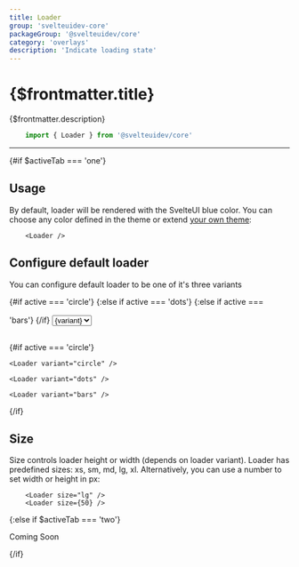 ```yaml
---
title: Loader
group: 'svelteuidev-core'
packageGroup: '@svelteuidev/core'
category: 'overlays'
description: 'Indicate loading state'
---
```


<script lang='ts'>
	// import APIDocs from '$components/Test/APIDocs/APIDocs.svelte'
	import { Loader } from '@svelteuidev/core'
	import {DocTabs, activeTab} from '$lib/components'

    let variants = ['circle', 'dots', 'bars'];
	let selected;

	$: active = selected;
</script>


# {$frontmatter.title}

{$frontmatter.description}

```ts
	import { Loader } from '@svelteuidev/core'
```

<DocTabs />

<hr>
<!-- Top Section -->

{#if $activeTab === 'one'}

## Usage

By default, loader will be rendered with the SvelteUI blue color.
You can choose any color defined in the theme or extend [your own theme](/docs/theming/create-styles):

<Loader />

```svelte|title=Loader|copy
	<Loader />
```

## Configure default loader

You can configure default loader to be one of it's three variants

<div>
	{#if active === 'circle'}
		<Loader variant="circle" />
	{:else if active === 'dots'}
		<Loader variant="dots" />
	{:else if active === 'bars'}
		<Loader variant="bars" />
	{/if}
	<select
		style="margin-bottom: 1rem; margin-top: 1rem;"
		bind:value={selected}
		on:change={() => console.log(selected)}
		class="bg-gray-50 border border-gray-300 text-gray-900 text-sm rounded-lg focus:ring-blue-500 focus:border-blue-500 block w-full p-2.5 dark:bg-gray-700 dark:border-gray-600 dark:placeholder-gray-400 dark:text-white dark:focus:ring-blue-500 dark:focus:border-blue-500"
	>
		{#each variants as variant}
			<option value={variant}>{variant}</option>
		{/each}
	</select>
</div>

{#if active === 'circle'}

```svelte|title=Loader|copy
<Loader variant="circle" />

<Loader variant="dots" />

<Loader variant="bars" />
```

{/if}

## Size

Size controls loader height or width (depends on loader variant). Loader has predefined sizes: xs, sm, md, lg, xl.
Alternatively, you can use a number to set width or height in px:

<Loader size="lg" />
<Loader size={50} />

```svelte|title=Loader|copy
	<Loader size="lg" />
	<Loader size={50} />
```


{:else if $activeTab === 'two'}

<!-- <APIDocs manualForward {data} /> -->

Coming Soon

{/if}
